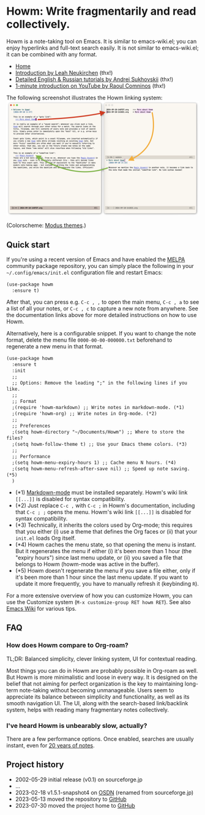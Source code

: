 # Howm: Write fragmentarily and read collectively.

Howm is a note-taking tool on Emacs. It is similar to emacs-wiki.el; you can enjoy hyperlinks and full-text search easily. It is not similar to emacs-wiki.el; it can be combined with any format.

* [Home](https://kaorahi.github.io/howm/)
* [Introduction by Leah Neukirchen](https://leahneukirchen.org/blog/archive/2022/03/note-taking-in-emacs-with-howm.html) (thx!)
* [Detailed English & Russian tutorials by Andrei Sukhovskii](https://github.com/Emacs101/howm-manual) (thx!)
* [1-minute introduction on YouTube by Raoul Comninos](https://www.youtube.com/watch?v=RHxYMF1wsmk) (thx!)

The following screenshot illustrates the Howm linking system:
![screenshot](doc/screenshot.png)

(Colorscheme: [Modus themes](https://protesilaos.com/emacs/modus-themes#h:7ea8fa66-1cd8-47b0-92b4-9998a3068f85).)

## Quick start

If you're using a recent version of Emacs and have enabled the [MELPA](https://melpa.org/) community package repository, you can simply place the following in your `~/.config/emacs/init.el` configuration file and restart Emacs:

```emacs-lisp
(use-package howm
  :ensure t)
```

After that, you can press e.g. `C-c , ,` to open the main menu, `C-c , a` to see a list of all your notes, or `C-c , c` to capture a new note from anywhere. See the documentation links above for more detailed instructions on how to use Howm.

Alternatively, here is a configurable snippet. If you want to change the note format, delete the menu file `0000-00-00-000000.txt` beforehand to regenerate a new menu in that format.

```emacs-lisp
(use-package howm
  :ensure t
  :init
  ;; 
  ;; Options: Remove the leading ";" in the following lines if you like.
  ;; 
  ;; Format
  ;(require 'howm-markdown) ;; Write notes in markdown-mode. (*1)
  ;(require 'howm-org) ;; Write notes in Org-mode. (*2)
  ;; 
  ;; Preferences
  ;(setq howm-directory "~/Documents/Howm") ;; Where to store the files?
  ;(setq howm-follow-theme t) ;; Use your Emacs theme colors. (*3)
  ;; 
  ;; Performance
  ;(setq howm-menu-expiry-hours 1) ;; Cache menu N hours. (*4)
  ;(setq howm-menu-refresh-after-save nil) ;; Speed up note saving. (*5)
  )
```

* (*1) [Markdown-mode](https://jblevins.org/projects/markdown-mode/) must be installed separately. Howm's wiki link `[[...]]` is disabled for syntax compatibility.
* (*2) Just replace `C-c ,` with `C-c ;` in Howm's documentation, including that `C-c ; ;` opens the menu. Howm's wiki link `[[...]]` is disabled for syntax compatibility.
* (*3) Technically, it inherits the colors used by Org-mode; this requires that you either (i) use a theme that defines the Org faces or (ii) that your `init.el` loads Org itself.
* (*4) Howm caches the menu state, so that opening the menu is instant. But it regenerates the menu if either (i) it's been more than 1 hour (the "expiry hours") since last menu update, or (ii) you saved a file that belongs to Howm (howm-mode was active in the buffer).
* (*5) Howm doesn't regenerate the menu if you save a file either, only if it's been more than 1 hour since the last menu update. If you want to update it more frequently, you have to manually refresh it (keybinding `R`).

For a more extensive overview of how you can customize Howm, you can use the Customize system (`M-x customize-group RET howm RET`). See also [Emacs Wiki](https://www.emacswiki.org/emacs/HowmMode) for various tips.

## FAQ

### How does Howm compare to Org-roam?

TL;DR: Balanced simplicity, clever linking system, UI for contextual reading.

Most things you can do in Howm are probably possible in Org-roam as well. But Howm is more minimalistic and loose in every way. It is designed on the belief that not aiming for perfect organization is the key to maintaining long-term note-taking without becoming unmanageable. Users seem to appreciate its balance between simplicity and functionality, as well as its smooth navigation UI. The UI, along with the search-based link/backlink system, helps with reading many fragmentary notes collectively.

### I've heard Howm is unbearably slow, actually?

There are a few performance options. Once enabled, searches are usually instant, even for [20 years of notes](https://github.com/kaorahi/howm/issues/44#issuecomment-2639467999).

## Project history

* 2002-05-29 initial release (v0.1) on sourceforge.jp
* ...
* 2023-02-18 v1.5.1-snapshot4 on [OSDN](https://howm.osdn.jp/) (renamed from sourceforge.jp)
* 2023-05-13 moved the repository to [GitHub](https://github.com/kaorahi/howm)
* 2023-07-30 moved the project home to [GitHub](https://kaorahi.github.io/howm/)

